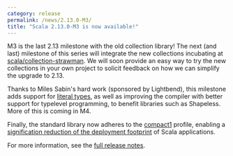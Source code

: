 ```yaml
---
category: release
permalink: /news/2.13.0-M3/
title: "Scala 2.13.0-M3 is now available!"
---
```


M3 is the last 2.13 milestone with the old collection library! The next (and last) milestone of this series will integrate the new collections incubating at [scala/collection-strawman](https://github.com/scala/collection-strawman/). We will soon provide an easy way to try the new collections in your own project to solicit feedback on how we can simplify the upgrade to 2.13.

Thanks to Miles Sabin's hard work (sponsored by Lightbend), this milestone adds support for [literal types](https://github.com/scala/scala/pull/5310), as well as improving the compiler with better support for typelevel programming, to benefit libraries such as Shapeless. More of this is coming in M4.

Finally, the standard library now adheres to the [compact1](https://openjdk.java.net/jeps/161) profile, 
enabling a [signification reduction of the deployment footprint](https://github.com/scala/bug/issues/10559) of Scala applications.

For more information, see the [full release notes](https://github.com/scala/scala/releases/v2.13.0-M3).



